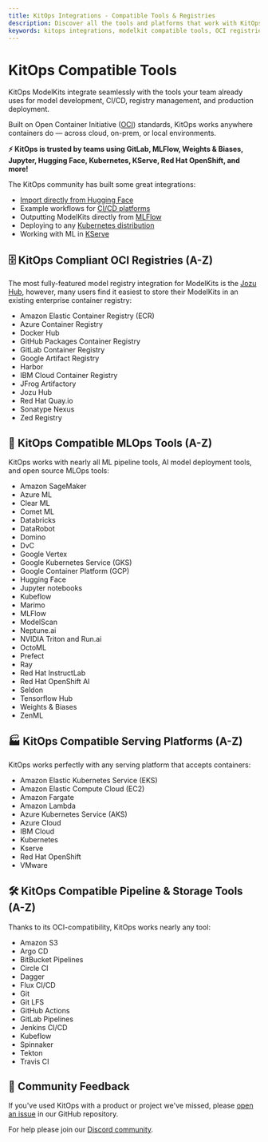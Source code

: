 ```yaml
---
title: KitOps Integrations - Compatible Tools & Registries
description: Discover all the tools and platforms that work with KitOps ModelKits, including OCI registries, MLOps tools, CI/CD platforms, cloud services, and model tracking systems.
keywords: kitops integrations, modelkit compatible tools, OCI registries ML, CI/CD for AI models, mlops platforms, kubernetes model deployment, open source AI packaging, model registry compatibility
---
```


# KitOps Compatible Tools

KitOps ModelKits integrate seamlessly with the tools your team already uses for model development, CI/CD, registry management, and production deployment.

Built on Open Container Initiative ([OCI](https://opencontainers.org/)) standards, KitOps works anywhere containers do — across cloud, on-prem, or local environments.

**⚡ KitOps is trusted by teams using GitLab, MLFlow, Weights & Biases, Jupyter, Hugging Face, Kubernetes, KServe, Red Hat OpenShift, and more!**

The KitOps community has built some great integrations:
- [Import directly from Hugging Face](../../cli/cli-reference.md#kit-import)
- Example workflows for [CI/CD platforms](../cicd.md)
- Outputting ModelKits directly from [MLFlow](../mlflow.md)
- Deploying to any [Kubernetes distribution](../k8s-init-container.md)
- Working with ML in [KServe](../kserve.md)

## 🗄️ KitOps Compliant OCI Registries (A-Z)

The most fully-featured model registry integration for ModelKits is the [Jozu Hub](https://jozu.ml/), however, many users find it easiest to store their ModelKits in an existing enterprise container registry:
* Amazon Elastic Container Registry (ECR)
* Azure Container Registry
* Docker Hub
* GitHub Packages Container Registry
* GitLab Container Registry
* Google Artifact Registry
* Harbor
* IBM Cloud Container Registry
* JFrog Artifactory
* Jozu Hub
* Red Hat Quay.io
* Sonatype Nexus
* Zed Registry

## 🤖 KitOps Compatible MLOps Tools (A-Z)

KitOps works with nearly all ML pipeline tools, AI model deployment tools, and open source MLOps tools:
* Amazon SageMaker
* Azure ML
* Clear ML
* Comet ML
* Databricks
* DataRobot
* Domino
* DvC
* Google Vertex
* Google Kubernetes Service (GKS)
* Google Container Platform (GCP)
* Hugging Face
* Jupyter notebooks
* Kubeflow
* Marimo
* MLFlow
* ModelScan
* Neptune.ai
* NVIDIA Triton and Run.ai
* OctoML
* Prefect
* Ray
* Red Hat InstructLab
* Red Hat OpenShift AI
* Seldon
* Tensorflow Hub
* Weights & Biases
* ZenML

## 🏭 KitOps Compatible Serving Platforms (A-Z)

KitOps works perfectly with any serving platform that accepts containers:
* Amazon Elastic Kubernetes Service (EKS)
* Amazon Elastic Compute Cloud (EC2)
* Amazon Fargate
* Amazon Lambda
* Azure Kubernetes Service (AKS)
* Azure Cloud
* IBM Cloud
* Kubernetes
* Kserve
* Red Hat OpenShift
* VMware

## 🛠️ KitOps Compatible Pipeline & Storage Tools (A-Z)

Thanks to its OCI-compatibility, KitOps works nearly any tool:
* Amazon S3
* Argo CD
* BitBucket Pipelines
* Circle CI
* Dagger
* Flux CI/CD
* Git
* Git LFS
* GitHub Actions
* GitLab Pipelines
* Jenkins CI/CD
* Kubeflow
* Spinnaker
* Tekton
* Travis CI

## 🤩 Community Feedback

If you've used KitOps with a product or project we've missed, please [open an issue](https://github.com/jozu-ai/kitops/issues/new/choose) in our GitHub repository.

For help please join our [Discord community](https://discord.gg/Tapeh8agYy).
